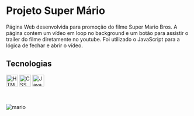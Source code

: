 <h1>Projeto Super Mário</h1>
<p>
  Página Web desenvolvida para promoção do filme Super Mario Bros. A página contem um vídeo em loop no background e um botão para assistir o trailer do filme diretamente no youtube. Foi utilizado o JavaScript para a lógica de fechar e abrir o vídeo.
</p>

<h2>Tecnologias</h2>
  <span>
    <img height="32" src="https://user-images.githubusercontent.com/124257673/217507243-554f7e9b-9531-4f7c-8fab-98ec2d17c7c8.svg" alt="HTML5"/>
    <img height="32" src="https://user-images.githubusercontent.com/124257673/217507241-e77fa63c-fcac-471a-a3d6-430b76e47f10.svg" alt="CSS"/>
    <img height="32" src="https://user-images.githubusercontent.com/124257673/217507239-3552f262-fecc-4de2-9e1a-5b4446f68969.svg" alt="JavaScript"/>
</span>

<br>

<p>&nbsp</p>

![mario](https://user-images.githubusercontent.com/124257673/218194375-d7da7041-cf12-4bd5-9f86-019bf54bc8f0.jpeg)

